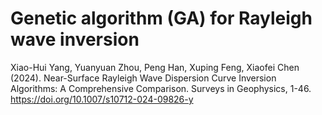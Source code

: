 # Genetic algorithm (GA) for Rayleigh wave inversion
Xiao-Hui Yang, Yuanyuan Zhou, Peng Han, Xuping Feng, Xiaofei Chen (2024). Near-Surface Rayleigh Wave Dispersion Curve Inversion Algorithms: A Comprehensive Comparison. Surveys in Geophysics, 1-46. 
https://doi.org/10.1007/s10712-024-09826-y
